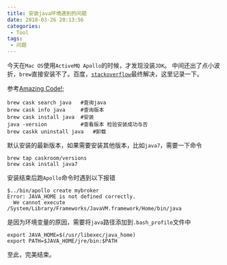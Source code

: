 ```yaml
---
title: 安装java环境遇到的问题
date: 2018-03-26 20:13:56
categories:
 - Tool
tags:
 - 问题
---
```


今天在`Mac OS`使用`ActiveMQ Apollo`的时候，才发现没装`JDK`。
中间还出了点小波折，`brew`直接安装不了。百度，[`stackoverflow`](https://stackoverflow.com/)最终解决，这里记录一下。

参考[Amazing Code!](https://www.cnblogs.com/lidyan/p/6973492.html);
```shell
brew cask search java   #查询java
brew cask info java     #查询版本
brew cask install java  #安装
java -version           #查看版本 检验安装成功与否
brew caskk uninstall java   #卸载
```

默认安装的最新版本，如果需要安装其他版本，比如`java7`，需要一下命令
```shell
brew tap caskroom/versions
brew cask install java7
```

安装结束后跑`Apollo`命令时遇到以下报错
```shell
$../bin/apollo create mybroker
Error: JAVA_HOME is not defined correctly.
  We cannot execute /System/Library/Frameworks/JavaVM.framework/Home/bin/java
```
是因为环境变量的原因，需要将`java`路径添加到`.bash_profile`文件中
```shell
export JAVA_HOME=$(/usr/libexec/java_home)
export PATH=$JAVA_HOME/jre/bin:$PATH
```
至此，完美结束。